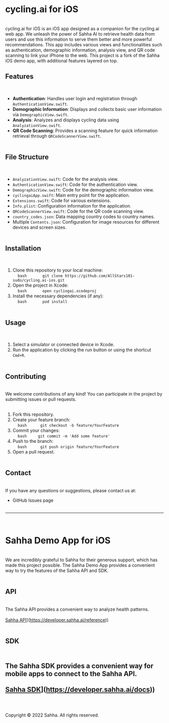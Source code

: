 # cycling.ai  for iOS
   
cycling.ai for iOS is an iOS app designed as a companion for the cycling.ai web app. We unleash the power of Sahha AI to retrieve health data from users and use this information to serve them better and more powerful recommendations. This app includes various views and functionalities such as authentication, demographic information, analysis view, and QR code scanning to link your iPhone to the web. This project is a fork of the Sahha iOS demo app, with additional features layered on top.
   
## Features  
   
- **Authentication**: Handles user login and registration through `AuthenticationView.swift`.  
- **Demographic Information**: Displays and collects basic user information via `DemographicView.swift`.  
- **Analysis**: Analyzes and displays cycling data using `AnalyzationView.swift`.  
- **QR Code Scanning**: Provides a scanning feature for quick information retrieval through `QRCodeScannerView.swift`.  
   
## File Structure  
   
- `AnalyzationView.swift`: Code for the analysis view.  
- `AuthenticationView.swift`: Code for the authentication view.  
- `DemographicView.swift`: Code for the demographic information view.  
- `cyclingaiApp.swift`: Main entry point for the application.  
- `Extensions.swift`: Code for various extensions.  
- `Info.plist`: Configuration information for the application.  
- `QRCodeScannerView.swift`: Code for the QR code scanning view.  
- `country_codes.json`: Data mapping country codes to country names.  
- Multiple `Contents.json`: Configuration for image resources for different devices and screen sizes.  
   
## Installation  
   
1. Clone this repository to your local machine:  
    ```bash  
    git clone https://github.com/AllStars101-sudo/cycling.ai-ios.git
    ```  
2. Open the project in Xcode:  
    ```bash  
    open cyclingai.xcodeproj  
    ```  
3. Install the necessary dependencies (if any):  
    ```bash  
    pod install  
    ```  
   
## Usage  
   
1. Select a simulator or connected device in Xcode.  
2. Run the application by clicking the run button or using the shortcut `Cmd+R`.  
   
## Contributing  
   
We welcome contributions of any kind! You can participate in the project by submitting issues or pull requests.  
   
1. Fork this repository.  
2. Create your feature branch:  
    ```bash 
    git checkout -b feature/YourFeature  
    ```  
3. Commit your changes:  
    ```bash
    git commit -m 'Add some feature'  
    ```  
4. Push to the branch:  
    ```bash 
    git push origin feature/YourFeature  
    ```  
5. Open a pull request.  
 
   
## Contact  
   
If you have any questions or suggestions, please contact us at:  

- GitHub Issues page  
   
---  
   
# Sahha Demo App for iOS  
   
We are incredibly grateful to Sahha for their generous support, which has made this project possible. The Sahha Demo App provides a convenient way to try the features of the Sahha API and SDK.  
   
## API  
   
The Sahha API provides a convenient way to analyze health patterns.  
   
[Sahha API]([https://developer.sahha.ai/reference)](https://developer.sahha.ai/reference))  
   
## SDK  
   
The Sahha SDK provides a convenient way for mobile apps to connect to the Sahha API.  
   
[Sahha SDK]([https://developer.sahha.ai/docs)](https://developer.sahha.ai/docs))  
   
---  
   
Copyright © 2022 Sahha. All rights reserved.
